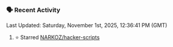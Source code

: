 ### 🗣 Recent Activity

<!--RECENT_ACTIVITY:last_update-->
Last Updated: Saturday, November 1st, 2025, 12:36:41 PM (GMT)
<!--RECENT_ACTIVITY:last_update_end-->
<!--RECENT_ACTIVITY:start-->
1. ⭐ Starred [NARKOZ/hacker-scripts](https://github.com/NARKOZ/hacker-scripts)<br>
<!--RECENT_ACTIVITY:end-->
